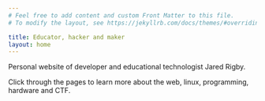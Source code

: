 ```yaml
---
# Feel free to add content and custom Front Matter to this file.
# To modify the layout, see https://jekyllrb.com/docs/themes/#overriding-theme-defaults

title: Educator, hacker and maker
layout: home
---
```


Personal website of developer and educational technologist Jared Rigby.

Click through the pages to learn more about the web, linux, programming, hardware and CTF.
